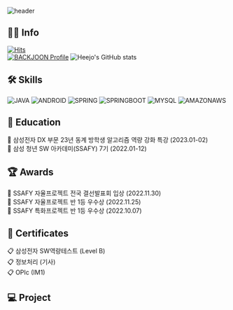 ![header](https://capsule-render.vercel.app/api?type=slice&color=6:A0E183,60:FF9934&text=HEEJO%20n%20JOY&rotate=8&fontAlign=80&fontSize=35&fontColor=FFFFFF&fontAlignY=44)

## 👨‍💻 Info
<!-- ## 🙋‍♂️ Hello! -->

[![Hits](https://hits.seeyoufarm.com/api/count/incr/badge.svg?url=https%3A%2F%2Fgithub.com%2Fjoy96817%2F&count_bg=%2379C83D&title_bg=%23555555&icon=github.svg&icon_color=%23E7E7E7&title=Github&edge_flat=false)](https://hits.seeyoufarm.com)<br/>
[![BACKJOON Profile](http://mazassumnida.wtf/api/v2/generate_badge?boj=heejo198)](https://solved.ac/heejo198)
![Heejo's GitHub stats](https://github-readme-stats.vercel.app/api?username=heejo-n-joy&show_icons=true&theme=flag-india)


## 🛠️ Skills
![JAVA](https://img.shields.io/badge/java-007396?style=for-the-badge&logo=java&logoColor=white)
![ANDROID](https://img.shields.io/badge/Android-3DDC84?style=for-the-badge&logo=Android&logoColor=white)
![SPRING](https://img.shields.io/badge/spring-6DB33F?style=for-the-badge&logo=spring&logoColor=white)
![SPRINGBOOT](https://img.shields.io/badge/springboot-6DB33F?style=for-the-badge&logo=springboot&logoColor=white)
![MYSQL](https://img.shields.io/badge/mysql-4479A1?style=for-the-badge&logo=mysql&logoColor=white)
![AMAZONAWS](https://img.shields.io/badge/amazonaws-232F3E?style=for-the-badge&logo=amazonaws&logoColor=white)

## 📖 Education
📕 삼성전자 DX 부문 23년 동계 방학생 알고리즘 역량 강화 특강 (2023.01-02) <br/>
📗 삼성 청년 SW 아카데미(SSAFY) 7기 (2022.01-12) <br/>


## 🏆 Awards
🏅 SSAFY 자율프로젝트 전국 결선발표회 입상 (2022.11.30)<br/>
🏅 SSAFY 자율프로젝트 반 1등 우수상 (2022.11.25)<br/>
🏅 SSAFY 특화프로젝트 반 1등 우수상 (2022.10.07)<br/>


## 📜 Certificates
📋 삼성전자 SW역량테스트 (Level B) <br/>
📋 정보처리 (기사) <br/>
📋 OPIc (IM1) <br/>

## 💻 Project
